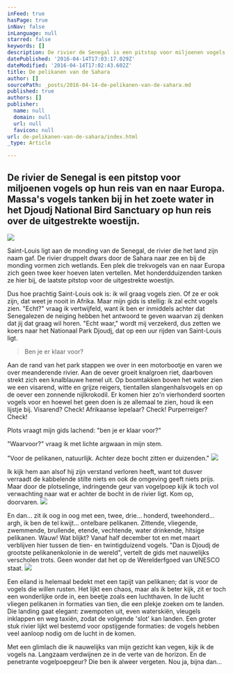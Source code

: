 ```yaml
---
inFeed: true
hasPage: true
inNav: false
inLanguage: null
starred: false
keywords: []
description: De rivier de Senegal is een pitstop voor miljoenen vogels op hun reis van en naar Europa.  Massa’s vogels tanken bij in het zoete water in het Djoudj National Bird Sanctuary op hun reis over de uitgestrekte woestijn.
datePublished: '2016-04-14T17:03:17.029Z'
dateModified: '2016-04-14T17:02:43.602Z'
title: De pelikanen van de Sahara
author: []
sourcePath: _posts/2016-04-14-de-pelikanen-van-de-sahara.md
published: true
authors: []
publisher:
  name: null
  domain: null
  url: null
  favicon: null
url: de-pelikanen-van-de-sahara/index.html
_type: Article

---
```

## De rivier de Senegal is een pitstop voor miljoenen vogels op hun reis van en naar Europa.  Massa's vogels tanken bij in het zoete water in het Djoudj National Bird Sanctuary op hun reis over de uitgestrekte woestijn.
![](https://the-grid-user-content.s3-us-west-2.amazonaws.com/8217cb5e-aa1e-4913-be1e-430b673f20df.jpg)

Saint-Louis ligt aan de monding van de Senegal, de rivier die het land zijn naam gaf. De rivier druppelt dwars door de Sahara naar zee en bij de monding vormen zich wetlands. Een plek die trekvogels van en naar Europa zich geen twee keer hoeven laten vertellen. Met honderdduizenden tanken ze hier bij, de laatste pitstop voor de uitgestrekte woestijn.

Dus hoe prachtig Saint-Louis ook is: ik wil graag vogels zien. Of ze er ook zijn, dat weet je nooit in Afrika. Maar mijn gids is stellig: ik zal echt vogels zien. "Echt?" vraag ik vertwijfeld, want ik ben er inmiddels achter dat Senegalezen de neiging hebben het antwoord te geven waarvan zij denken dat jij dat graag wil horen. "Echt waar," wordt mij verzekerd, dus zetten we koers naar het Nationaal Park Djoudj, dat op een uur rijden van Saint-Louis ligt.

> Ben je er klaar voor?

Aan de rand van het park stappen we over in een motorbootje en varen we over meanderende rivier. Aan de oever groeit knalgroen riet, daarboven strekt zich een knalblauwe hemel uit. Op boomtakken boven het water zien we een visarend, witte en grijze reigers, tientallen slangenhalsvogels en op de oever een zonnende nijlkrokodil. Er komen hier zo'n vierhonderd soorten vogels voor en hoewel het geen doen is ze allemaal te zien, houd ik een lijstje bij. Visarend? Check! Afrikaanse lepelaar? Check! Purperreiger? Check!

Plots vraagt mijn gids lachend: "ben je er klaar voor?"

"Waarvoor?" vraag ik met lichte argwaan in mijn stem.

"Voor de pelikanen, natuurlijk. Achter deze bocht zitten er duizenden."
![](https://the-grid-user-content.s3-us-west-2.amazonaws.com/5010dfe3-af3a-4c9d-816f-a5e1c669a360.jpg)

Ik kijk hem aan alsof hij zijn verstand verloren heeft, want tot dusver verraadt de kabbelende stilte niets en ook de omgeving geeft niets prijs. Maar door de plotselinge, indringende geur van vogelpoep kijk ik toch vol verwachting naar wat er achter de bocht in de rivier ligt. Kom op, doorvaren.
![](https://the-grid-user-content.s3-us-west-2.amazonaws.com/13154cda-067d-4595-94ac-b2732b0dc1cd.jpg)

En dan... zit ik oog in oog met een, twee, drie... honderd, tweehonderd... argh, ik ben de tel kwijt... ontelbare pelikanen. Zittende, vliegende, zwemmende, brullende, etende, vechtende, water drinkende, hitsige pelikanen. Wauw! Wat blijkt? Vanaf half december tot en met maart verblijven hier tussen de tien- en twintigduizend vogels. "Dan is Djoudj de grootste pelikanenkolonie in de wereld", vertelt de gids met nauwelijks verscholen trots. Geen wonder dat het op de Werelderfgoed van UNESCO staat.
![](https://the-grid-user-content.s3-us-west-2.amazonaws.com/c4f631de-6a85-4d00-b052-cb0dfbce5c43.jpg)

Een eiland is helemaal bedekt met een tapijt van pelikanen; dat is voor de vogels die willen rusten. Het lijkt een chaos, maar als ik beter kijk, zit er toch een wonderlijke orde in, een beetje zoals een luchthaven. In de lucht vliegen pelikanen in formaties van tien, die een plekje zoeken om te landen. Die landing gaat elegant: zwempoten uit, even waterskiën, vleugels inklappen en weg taxiën, zodat de volgende 'slot' kan landen. Een groter stuk rivier lijkt wel bestemd voor opstijgende formaties: de vogels hebben veel aanloop nodig om de lucht in de komen.

Met een glimlach die ik nauwelijks van mijn gezicht kan vegen, kijk ik de vogels na. Langzaam verdwijnen ze in de verte van de horizon. En de penetrante vogelpoepgeur? Die ben ik alweer vergeten. Nou ja, bijna dan...